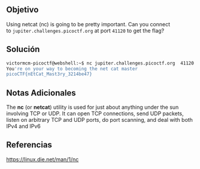 ## Objetivo
Using netcat (nc) is going to be pretty important. Can you connect to `jupiter.challenges.picoctf.org` at port `41120` to get the flag?
## Solución
```bash
victormcm-picoctf@webshell:~$ nc jupiter.challenges.picoctf.org  41120
You're on your way to becoming the net cat master
picoCTF{nEtCat_Mast3ry_3214be47}
```
## Notas Adicionales
The **nc** (or **netcat**) utility is used for just about anything under the sun involving TCP or UDP. It can open TCP connections, send UDP packets, listen on arbitrary TCP and UDP ports, do port scanning, and deal with both IPv4 and IPv6
## Referencias
https://linux.die.net/man/1/nc
